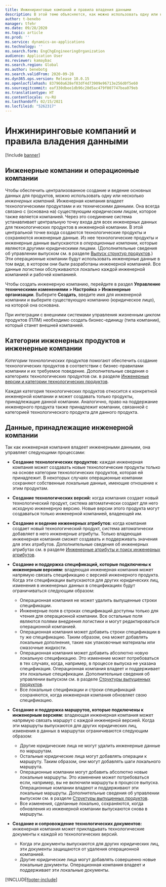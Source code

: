 ```yaml
---
title: Инжиниринговые компаний и правила владения данными
description: В этой теме объясняется, как можно использовать одну или несколько технологических компаний, чтобы обеспечить централизованное создание и ведение основных данных для продуктов. Инженерная компания представляет собой компанию, которая владеет технологическими продуктами и его техническими данными.
author: t-benebo
manager: tfehr
ms.date: 09/28/2020
ms.topic: article
ms.prod: ''
ms.service: dynamics-ax-applications
ms.technology: ''
ms.search.form: EngChgEngineeringOrganization
audience: Application User
ms.reviewer: kamaybac
ms.search.region: Global
ms.author: benebotg
ms.search.validFrom: 2020-09-28
ms.dyn365.ops.version: Release 10.0.15
ms.openlocfilehash: 837960a628ef03df4d73909e96713e256d0f5e60
ms.sourcegitcommit: eaf330dbee1db96c20d5ac479f007747bea079eb
ms.translationtype: HT
ms.contentlocale: ru-RU
ms.lasthandoff: 02/15/2021
ms.locfileid: "5262317"
---
```

# <a name="engineering-companies-and-data-ownership-rules"></a>Инжиниринговые компаний и правила владения данными

[!include [banner](../includes/banner.md)]

## <a name="engineering-companies-and-operational-companies"></a>Инженерные компании и операционные компании

Чтобы обеспечить централизованное создание и ведение основных данных для продуктов, можно использовать одну или несколько *инженерных компаний*. Инженерная компания владеет технологическими продуктами и их техническими данными. Она всегда связано с (основана на) существующим *юридическим лицом*, которое также является компанией. Через это соединение система устанавливает центральную точку входа для всех инженерных данных для технологических продуктов в инженерной компании. В этой центральной точке входа создаются технологические продукты и сохраняются инженерные данные. Из нее технологические продукты и инженерные данные выпускаются в *операционные компании*, которые являются другими юридическими лицами. (Дополнительные сведения об управлении выпуском см. в разделе [Выпуск структур продуктов](release-product-structure.md).) Эти операционные компании будут использовать инженерные данные в том виде, в котором они были разработаны инженерной компанией. Все данные логистики обслуживаются локально каждой инженерной компанией и рабочей компанией.

Чтобы создать инженерную компанию, перейдите в раздел **Управление техническими изменениями \> Настройка \> Инженерные организации**. Выберите **Создать**, введите имя для инженерной компании и выберите существующую компанию (юридическое лицо), на которой она основана.

При интеграции с внешними системами управления жизненным циклом продуктов (ПЛМ) необходимо создать бизнес-единицу (типа компании), который станет внешней компанией.

## <a name="engineering-product-categories-and-engineering-companies"></a>Категории инженерных продуктов и инженерные компании

*Категории технологических продуктов* помогают обеспечить создание технологических продуктов в соответствии с бизнес-правилами компании и их требуемое поведение. Дополнительные сведения о категориях технологических продуктов см. в разделе [Инженерные версии и категории технологических продуктов](engineering-versions-product-category.md).

Каждая категория технологических продуктов относится к конкретной инженерной компании и может создавать только продукты, принадлежащие данной компании. Аналогично, право на поддержание инженерного продукта также принадлежит компании, связанной с категорией технологического продукта для данного продукта.

## <a name="data-that-is-owned-by-the-engineering-company"></a>Данные, принадлежащие инженерной компании

Так как инженерная компания владеет инженерными данными, она управляет следующими процессами:

- **Создание технологических продуктов:** каждая инженерная компания может создавать новые технологические продукты только на основе категории технологических продуктов, которая ей принадлежит. В некоторых случаях операционные компании сохраняют собственные локальные данные, имеющие отношение к этим продуктам.
- **Создание технологических версий:** когда компания создает новый технологический продукт, система автоматически создает для него исходную инженерную версию. Новые версии этого продукта могут создаваться только инженерной компанией, владеющей им.
- **Создание и ведение инженерных атрибутов:** когда компания создает новый технологический продукт, система автоматически добавляет в него инженерные атрибуты. Только владеющая инженерная компания сможет создавать и поддерживать значения для этих атрибутов. Дополнительные сведения об инженерных атрибутах см. в разделе [Инженерные атрибуты и поиск инженерных атрибутов](engineering-attributes-and-search.md).
- **Создание и поддержка спецификаций, которые подключены к инженерным версиям:** владеющая инженерная компания может напрямую связать спецификацию с версией инженерного продукта. Когда эти спецификации выпускаются для других юридических лиц, изменения в инженерных данных в спецификациях будут ограничиваться следующим образом:

    - Операционная компания не может удалить выпущенные строки спецификации.
    - Инженерные поля в строках спецификаций доступны только для чтения для операционной компании. Все остальные поля являются полями внедрения логистики и могут редактироваться операционной компанией.
    - Операционная компания может добавить строки спецификации в ту же спецификацию. Таким образом, она может добавлять локальные дополнения, такие как упаковочные материалы или смазочные жидкости.
    - Операционная компания может добавить абсолютно новую локальную спецификацию. Это изменение может потребоваться в тех случаях, когда, например, в процессе выпуска не указана спецификация. Операционная компания владеет и поддерживает эти локальные спецификации. Дополнительные сведения об управлении выпуском см. в разделе [Структуры выпущенных продуктов](release-product-structure.md).
    - Все локальные спецификации и строки спецификаций сохраняются, когда инженерная компания обновляет свою спецификацию.

- **Создание и поддержка маршрутов, которые подключены к инженерным версиям:** владеющая инженерная компания может напрямую связать маршрут с каждой инженерной версией. Когда эти маршруты выпускаются для других юридических лиц, изменения в данных в маршрутах ограничиваются следующим образом:

    - Другие юридические лица не могут удалить инженерные данные по маршрутам.
    - Остальные юридические лица могут добавлять операции к маршруту. Таким образом, они могут добавлять шаги локального маршрута.
    - Операционные компании могут добавить абсолютно новые локальные маршруты. Это изменение может потребоваться если, например, вы не включили маршруты в процессе выпуска. Операционные компании владеют и поддерживают эти локальные маршруты. Дополнительные сведения об управлении выпуском см. в разделе [Структуры выпущенных продуктов](release-product-structure.md).
    - Все изменения, сделанные локально, сохраняются, когда обновления из инженерной компании выпускаются снова в маршруты.

- **Создание и сопровождение технологических документов:** инженерная компания может прикладывать технологические документы к каждой из технологических версий.

    - Когда эти документы выпускаются для других юридических лиц, эти документы защищаются от удаления операционной компанией.
    - Другие юридические лица могут добавлять совершенно новые локальные документы. Операционная компания владеет и поддерживает эти локальные документы.


[!INCLUDE[footer-include](../../includes/footer-banner.md)]